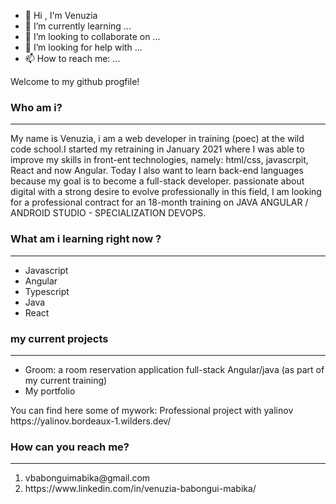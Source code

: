 

- 👋 Hi , I'm Venuzia
- 🌱 I’m currently learning ...
- 👯 I’m looking to collaborate on ...
- 🤔 I’m looking for help with ...
- 📫 How to reach me: ...

Welcome to my github progfile!

### Who am i?
<hr>


My name is Venuzia, i am a web developer in training (poec) at the wild code school.I started my retraining in January 2021 where I was able to improve my skills in front-ent technologies, namely: html/css, javascrpit, React and now Angular.
Today I also want to learn back-end languages because my goal is to become a full-stack developer.
passionate about digital with a strong desire to evolve professionally in this field, I am looking for a professional contract for an 18-month training on JAVA ANGULAR / ANDROID STUDIO - SPECIALIZATION DEVOPS.


### What am i learning right now ?
<hr>
<ul>
<li>Javascript</li>
<li>Angular</li>
<li>Typescript</li>
<li>Java</li>
<li>React</li>

</ul>

### my current projects
<hr>

<ul>
<li>Groom: a room reservation application full-stack Angular/java (as part of my current training) </li>
<li>My portfolio</li>

</ul>
You can find here some of mywork:
Professional project with yalinov https://yalinov.bordeaux-1.wilders.dev/






### How can you reach me?
<hr>
<ol>
<li>vbabonguimabika@gmail.com</li>
<li>https://www.linkedin.com/in/venuzia-babongui-mabika/</li>
</ol>
